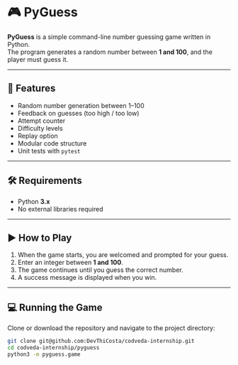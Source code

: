 # 🎮 PyGuess

**PyGuess** is a simple command-line number guessing game written in Python.  
The program generates a random number between **1 and 100**, and the player must guess it.

---

## 🚀 Features
- Random number generation between 1–100  
- Feedback on guesses (too high / too low)  
- Attempt counter  
- Difficulty levels  
- Replay option  
- Modular code structure  
- Unit tests with `pytest`  

---

## 🛠️ Requirements
- Python **3.x**  
- No external libraries required  

---

## ▶️ How to Play
1. When the game starts, you are welcomed and prompted for your guess.  
2. Enter an integer between **1 and 100**.  
3. The game continues until you guess the correct number.  
4. A success message is displayed when you win.  

---

## 💻 Running the Game
Clone or download the repository and navigate to the project directory:

```bash
git clone git@github.com:DevThiCosta/codveda-internship.git
cd codveda-internship/pyguess
python3 -m pyguess.game


